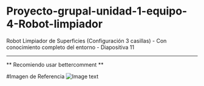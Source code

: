 # Proyecto-grupal-unidad-1-equipo-4-Robot-limpiador
Robot Limpiador de Superficies (Configuración 3 casillas) - Con conocimiento completo del entorno - Diapositiva 11

***********************************
** Recomiendo usar bettercomment **

#Imagen de Referencia
![Image text](https://github.com/JoseCarlosMarRangel/Proyecto-grupal-unidad-1-Robot-Limpiador/blob/master/proyecto-grupal-3-casillas.png)
